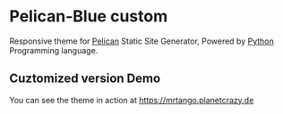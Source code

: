 # Pelican-Blue custom

Responsive theme for [Pelican](http://blog.getpelican.com/) Static Site Generator, Powered by [Python](https://www.python.org/) Programming language.

## Cuztomized version Demo

You can see the theme in action at https://mrtango.planetcrazy.de


